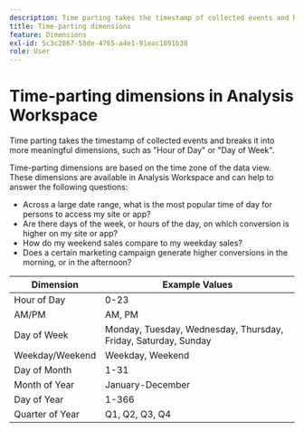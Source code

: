 ```yaml
---
description: Time parting takes the timestamp of collected events and breaks it into more meaningful dimensions, such as "Hour of Day" or "Day of Week".
title: Time-parting dimensions
feature: Dimensions
exl-id: 5c3c2867-58de-4765-a4e1-91eac1891b38
role: User
---
```

# Time-parting dimensions in Analysis Workspace

Time parting takes the timestamp of collected events and breaks it into more meaningful dimensions, such as "Hour of Day" or "Day of Week".

Time-parting dimensions are based on the time zone of the data view. These dimensions are available in Analysis Workspace and can help to answer the following questions:

* Across a large date range, what is the most popular time of day for persons to access my site or app? 
* Are there days of the week, or hours of the day, on which conversion is higher on my site or app? 
* How do my weekend sales compare to my weekday sales? 
* Does a certain marketing campaign generate higher conversions in the morning, or in the afternoon?

| Dimension | Example Values |
|--- |--- |
|Hour of Day|0-23|
|AM/PM|AM, PM|
|Day of Week|Monday, Tuesday, Wednesday, Thursday, Friday, Saturday, Sunday|
|Weekday/Weekend|Weekday, Weekend|
|Day of Month|1-31|
|Month of Year|January-December|
|Day of Year|1-366|
|Quarter of Year|Q1, Q2, Q3, Q4|
